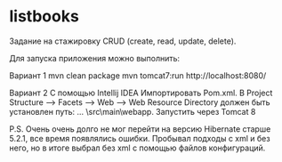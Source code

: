 # listbooks
Задание на стажировку
CRUD (create, read, update, delete). 

Для запуска приложения можно выполнить: 

Вариант 1
mvn clean package
mvn tomcat7:run
http://localhost:8080/

Вариант 2
С помощью Intellij IDEA
Импортировать Pom.xml.
В Project Structure --> Facets --> Web --> Web Resource Directory должен быть установлен путь:
… \src\main\webapp.
Запустить через Tomcat 8 

P.S. Очень очень долго не мог перейти на версию Hibernate старше 5.2.1, все время появлялись ошибки. 
Пробывал подходы с xml и без него, но в итоге выбрал без xml с помощью файлов конфигураций. 
